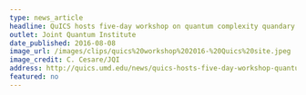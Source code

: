```yaml
---
type: news_article
headline: QuICS hosts five-day workshop on quantum complexity quandary
outlet: Joint Quantum Institute
date_published: 2016-08-08
image_url: /images/clips/quics%20workshop%202016-%20Quics%20site.jpeg
image_credit: C. Cesare/JQI
address: http://quics.umd.edu/news/quics-hosts-five-day-workshop-quantum-complexity-quandary
featured: no
---
```

